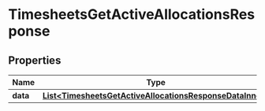 

# TimesheetsGetActiveAllocationsResponse


## Properties

| Name | Type | Description | Notes |
|------------ | ------------- | ------------- | -------------|
|**data** | [**List&lt;TimesheetsGetActiveAllocationsResponseDataInner&gt;**](TimesheetsGetActiveAllocationsResponseDataInner.md) |  |  [optional] |



